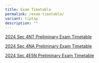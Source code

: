 ```yaml
---
title: Exam Timetable
permalink: /exam-timetable/
variant: tiptap
description: ""
---
```

<p><a href="/files/2024/Exam Timetable/2024_Sec_4T_Preliminary_Exam_Timetable_updated_28_Jun.pdf" rel="noopener noreferrer nofollow" target="_blank">2024 Sec 4NT Preliminary Exam Timetable</a>
</p>
<p><a href="/files/2024/Exam Timetable/2024_Sec_4N_Preliminary_Exam_Timetable_updated_28_Jun.pdf" rel="noopener noreferrer nofollow" target="_blank">2024 Sec 4NA Preliminary Exam Timetable</a>
</p>
<p><a href="/files/2024/Exam Timetable/2024_Sec_4E5N_Preliminary_Exam_Timetable_updated_28_Jun.pdf" rel="noopener noreferrer nofollow" target="_blank">2024 Sec 4E5N Preliminary Exam Timetable</a>
</p>